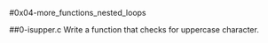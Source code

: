 #0x04-more_functions_nested_loops

##0-isupper.c
Write a function that checks for uppercase character.
